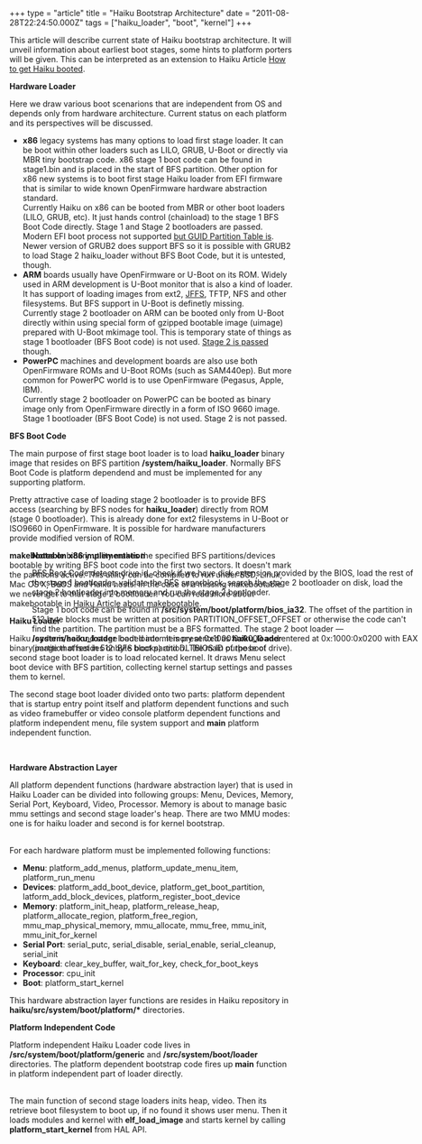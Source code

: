 +++
type = "article"
title = "Haiku Bootstrap Architecture"
date = "2011-08-28T22:24:50.000Z"
tags = ["haiku_loader", "boot", "kernel"]
+++

This article will describe current state of Haiku bootstrap architecture. It will unveil information about earliest boot stages, some hints to platform porters will be given. This can be interpreted as an extension to Haiku Article <a href="/documents/user/how_to_get_haiku_booted">How to get Haiku booted</a>.
<!--more-->
<b>Hardware Loader</b>

Here we draw various boot scenarions that are independent from OS and depends only from hardware architecture. Current status on each platform and its perspectives will be discussed.

<ul><li><strong>x86</strong> legacy systems has many options to load first stage loader. It can be boot within other loaders such as LILO, GRUB, U-Boot or directly via MBR tiny bootstrap code. x86 stage 1 boot code can be found in stage1.bin and is placed in the start of BFS partition. Other option for x86 new systems is to boot first stage Haiku loader from EFI firmware that is similar to wide known OpenFirmware hardware abstraction standard.

<div class="alert alert-info">Currently Haiku on x86 can be booted from MBR or other boot loaders (LILO, GRUB, etc). It just hands control (chainload) to the stage 1 BFS Boot Code directly. Stage 1 and Stage 2 bootloaders are passed. Modern EFI boot process not supported <a href="/articles/2009-11-18_multiboot_installation_gpt_disk">but GUID Partition Table is</a>. Newer version of GRUB2 does support BFS so it is possible with GRUB2 to load Stage 2 haiku_loader without BFS Boot Code, but it is untested, though.</div> 
</li>

<li><strong>ARM</strong> boards usually have OpenFirmware or U-Boot on its ROM. Widely used in ARM development is U-Boot monitor that is also a kind of loader. It has support of loading images from ext2, <a href="https://en.wikipedia.org/wiki/JFFS">JFFS</a>, TFTP, NFS and other filesystems. But BFS support in U-Boot is definetly missing.

<div class="alert alert-danger">Currently stage 2 bootloader on ARM can be booted only from U-Boot directly within using special form of gzipped bootable image (uimage) prepared with U-Boot mkimage tool. This is temporary state of things as stage 1 bootloader (BFS Boot code) is not used. <a href="/blog/pfoetchen/2009-08-18/finally_haiku_arm_port_update">Stage 2 is passed</a> though.</div>
</li>

<li><strong>PowerPC</strong> machines and development boards are also use both OpenFirmware ROMs and U-Boot ROMs (such as SAM440ep). But more common for PowerPC world is to use OpenFirmware (Pegasus, Apple, IBM).

<div class="alert alert-danger">Currently stage 2 bootloader on PowerPC can be booted as binary image only from OpenFirmware directly in a form of ISO 9660 image. Stage 1 bootloader (BFS Boot Code) is not used. Stage 2 is not passed.</div>
</li>
</ul>

<b>BFS Boot Code</b>

The main purpose of first stage boot loader is to load <strong>haiku_loader</strong> binary image that resides on BFS partition <strong>/system/haiku_loader</strong>. Normally BFS Boot Code is platform dependend and must be implemented for any supporting platform.

Pretty attractive case of loading stage 2 bootloader is to provide BFS access (searching by BFS nodes for <strong>haiku_loader</strong>) directly from ROM (stage 0 bootloader). This is already done for ext2 filesystems in U-Boot or ISO9660 in OpenFirmware. It is possible for hardware manufacturers provide modified version of ROM.

<div class="alert alert-info"><div style="margin-left:40px;position:absolute;"><strong>Notes on x86 implementation</strong>

BFS Boot Code detects drive id, check if we have disk extension provided by the BIOS, load the rest of the stage 1 bootloader, validate the BFS superblock, search the stage 2 bootloader on disk, load the stage 2 bootloader into memory and run the stage 2 bootloader.

Stage 1 boot code can be found in <strong>/src/system/boot/platform/bios_ia32</strong>. The offset of the partition in 512 byte blocks must be written at position PARTITION_OFFSET_OFFSET or otherwise the code can't find the partition. The partition must be a BFS formatted. The stage 2 boot loader &mdash; <strong>/system/haiku_loader</strong> loaded into memory at 0x1000:0x0000 and entered at 0x:1000:0x0200 with EAX (partition offset in 512 byte blocks) and DL (BIOS ID of the boot drive).</div></div>

<strong>makebootable</strong> binary utility makes the specified BFS partitions/devices bootable by writing BFS boot code into the first two sectors. It doesn't mark the partitions active. This utility can be compiled to run under BSD, Linux, Mac OS X, BeOS and Haiku hosts. In the case of a missing makebootable we never get to that stage 2 bootloader. You can read more about makebootable in <a href="/blog/mmlr/2009-02-08/makebootable_what_and_why_and_how_do_it_manually">Haiku Article about makebootable</a>.

<b>Haiku Loader</b>

Haiku loader is second stage boot loader. It is presented as <strong>haiku_loader</strong> binary image that resides on BFS boot partition. The main purpose of second stage boot loader is to load relocated kernel. It draws Menu select boot device with BFS partition, collecting kernel startup settings and passes them to kernel.

The second stage boot loader divided onto two parts: platform dependent that is startup entry point itself and platform dependent functions and such as video framebuffer or video console platform dependent functions and platform independent menu, file system support and <strong>main</strong> platform independent function.</p><br>

<b>Hardware Abstraction Layer</b>

All platform dependent functions (hardware abstraction layer) that is used in Haiku Loader can be divided into following groups: Menu, Devices, Memory, Serial Port, Keyboard, Video, Processor. Memory is about to manage basic mmu settings and second stage loader's heap. There are two MMU modes: one is for haiku loader and second is for kernel bootstrap.<br><br>

For each hardware platform must be implemented following functions:

<ul>
<li><b>Menu</b>: platform_add_menus, platform_update_menu_item, platform_run_menu</li>

<li><b>Devices</b>: platform_add_boot_device, platform_get_boot_partition, latform_add_block_devices, platform_register_boot_device</li>

<li><b>Memory</b>: platform_init_heap, platform_release_heap, platform_allocate_region, platform_free_region, mmu_map_physical_memory, mmu_allocate, mmu_free, mmu_init, mmu_init_for_kernel</li>

<li><b>Serial Port</b>: serial_putc, serial_disable, serial_enable, serial_cleanup, serial_init</li>

<li><b>Keyboard</b>: clear_key_buffer, wait_for_key, check_for_boot_keys</li>

<li><b>Processor</b>: cpu_init</li>

<li><b>Boot</b>: platform_start_kernel</li>
</ul>

This hardware abstraction layer functions are resides in Haiku repository in <strong>haiku/src/system/boot/platform/*</strong> directories.

<b>Platform Independent Code</b>

Platform independent Haiku Loader code lives in <strong>/src/system/boot/platform/generic</strong> and <strong>/src/system/boot/loader</strong> directories. The platform dependent bootstrap code fires up <strong>main</strong> function in platform independent part of loader directly.<br><br>

The main function of second stage loaders inits heap, video. Then its retrieve boot filesystem to boot up, if no found it shows user menu. Then it loads modules and kernel with <strong>elf_load_image</strong> and starts kernel by calling <strong>platform_start_kernel</strong> from HAL API.<br><br>